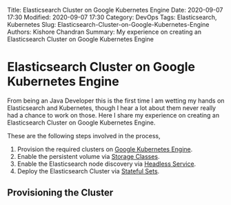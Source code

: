 Title: Elasticsearch Cluster on Google Kubernetes Engine
Date: 2020-09-07 17:30
Modified: 2020-09-07 17:30
Category: DevOps
Tags: Elasticsearch, Kubernetes
Slug: Elasticsearch-Cluster-on-Google-Kubernetes-Engine
Authors: Kishore Chandran
Summary: My experience on creating an Elasticsearch Cluster on Google Kubernetes Engine

# Elasticsearch Cluster on Google Kubernetes Engine
From being an Java Developer this is the first time I am wetting my hands on Elasticsearch and Kubernetes, 
though I hear a lot about them never really had a chance to work on those. 
Here I share my experience on creating an Elasticsearch Cluster on Google Kubernetes Engine.

These are the following steps involved in the process,

1. Provision the required clusters on [Google Kubernetes Engine](https://cloud.google.com/kubernetes-engine).
2. Enable the persistent volume via [Storage Classes](https://kubernetes.io/docs/concepts/storage/storage-classes/).
3. Enable the Elasticsearch node discovery via [Headless Service](https://kubernetes.io/docs/concepts/services-networking/service/#headless-services).
4. Deploy the Elasticsearch Cluster via [Stateful Sets](https://kubernetes.io/docs/concepts/workloads/controllers/statefulset/).

## Provisioning the Cluster
